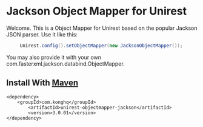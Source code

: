 # Jackson Object Mapper for Unirest

Welcome. This is a Object Mapper for Unirest based on the popular Jackson JSON parser.
Use it like this:

```java
     Unirest.config().setObjectMapper(new JacksonObjectMapper());
```

You may also provide it with your own com.fasterxml.jackson.databind.ObjectMapper.

## Install With [Maven](https://mvnrepository.com/artifact/com.konghq/)
```
<dependency>
    <groupId>com.konghq</groupId>
        <artifactId>unirest-objectmapper-jackson</artifactId>
        <version>3.0.01</version>
</dependency>
```